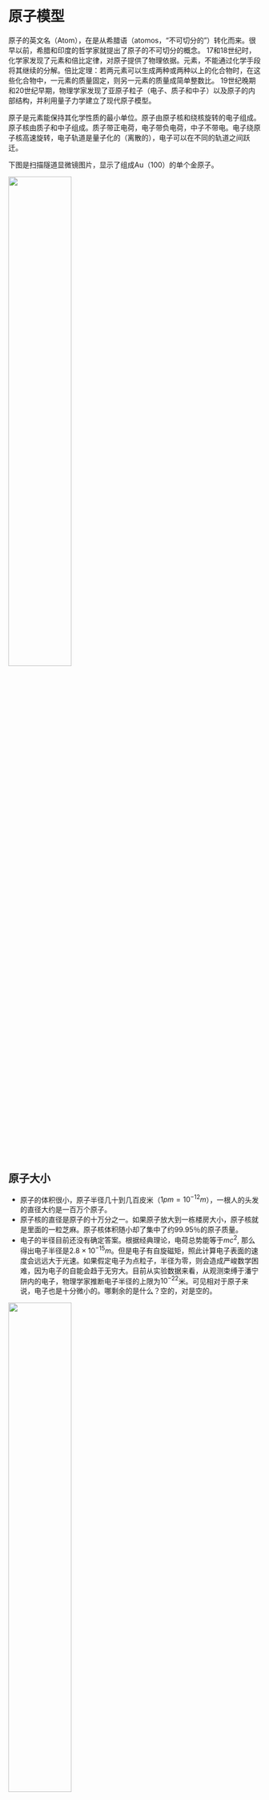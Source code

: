 # 原子模型

原子的英文名（Atom），在是从希腊语（atomos，“不可切分的”）转化而来。很早以前，希腊和印度的哲学家就提出了原子的不可切分的概念。 17和18世纪时，化学家发现了元素和倍比定律，对原子提供了物理依据。元素，不能通过化学手段将其继续的分解。倍比定理：若两元素可以生成两种或两种以上的化合物时，在这些化合物中，一元素的质量固定，则另一元素的质量成简单整数比。 19世纪晚期和20世纪早期，物理学家发现了亚原子粒子（电子、质子和中子）以及原子的内部结构，并利用量子力学建立了现代原子模型。 

原子是元素能保持其化学性质的最小单位。原子由原子核和绕核旋转的电子组成。原子核由质子和中子组成。质子带正电荷，电子带负电荷，中子不带电。电子绕原子核高速旋转，电子轨道是量子化的（离散的），电子可以在不同的轨道之间跃迁。

下图是扫描隧道显微镜图片，显示了组成Au（100）的单个金原子。

<img src="Atomic_resolution_Au100.jpeg" width="50%"/>

## 原子大小

- 原子的体积很小，原子半径几十到几百皮米（$1pm = 10^{-12}m$），一根人的头发的直径大约是一百万个原子。   
- 原子核的直径是原子的十万分之一。如果原子放大到一栋楼房大小，原子核就是里面的一粒芝麻。原子核体积随小却了集中了约99.95％的原子质量。
- 电子的半径目前还没有确定答案。根据经典理论，电荷总势能等于$mc^2$,  那么得出电子半径是${2.8}\times{10}^{-15}m$。但是电子有自旋磁矩，照此计算电子表面的速度会远远大于光速。如果假定电子为点粒子，半径为零，则会造成严峻数学困难，因为电子的自能会趋于无穷大。目前从实验数据来看，从观测束缚于潘宁阱内的电子，物理学家推断电子半径的上限为${10}^{-22}$米。可见相对于原子来说，电子也是十分微小的。哪剩余的是什么？空的，对是空的。

<img src="image-20190716214212695.png" width="50%" align="center">


## 电子轨道

电子轨道不是像行星绕太阳旋转那样稳定的有形的一个轨道，人们无法测定电子的具体位置，只知道一个在原子核周围空间的电子存在的概率分布。电子有不同的轨道，轨道有三个特征(每个特征都是离散化的，在量子系统里称为量子数)：

能级（n），取值为1，2，3，4，5…. 这是[波尔模型](https://zh.wikipedia.org/wiki/波尔模型)引入的唯一一个量子数。主量子数*n*代表每个轨道上电子的相对总能量（因为势能是相对的）以及距离原子核不同距离的能量差值。相同*n*值所对应的轨道经常被称作原子壳层，对应能量值称为能级。不同主量子数*n*所表示的能级间差值决定了该种元素的[发射光谱](https://zh.wikipedia.org/wiki/發射光譜)。 *K* (*n* = 1), *L* (*n* = 2), *M* (*n* = 3) ……

1889年[瑞典](https://zh.wikipedia.org/wiki/瑞典)[物理学家](https://zh.wikipedia.org/wiki/物理學家)[约翰内斯·里德伯](https://zh.wikipedia.org/wiki/约翰内斯·里德伯)（Johannes Robert Rydberg）将上述各系列谱线归纳出氢原子谱线的经验公式： 维基百科 [https://zh.wikipedia.org/wiki/%E6%B0%AB%E5%8E%9F%E5%AD%90%E5%85%89%E8%AD%9C](https://zh.wikipedia.org/wiki/氫原子光譜)



![img](https://upload.wikimedia.org/wikipedia/commons/thumb/4/41/Hydrogen_spectrum.svg/500px-Hydrogen_spectrum.svg.png)

${\frac {1}{\lambda }}=R({\frac {1}{n^{2}}}-{\frac {1}{n'^{2}}})\qquad n=1,2,3\cdots \quad n'=n+1,n+2,n+3\cdots$

得出

角量子数*ℓ* 从[经典力学](https://zh.wikipedia.org/wiki/經典力學)的概念可知，任何[旋转体](https://zh.wikipedia.org/wiki/旋转体)都有绕轴的[角动量](https://zh.wikipedia.org/wiki/角動量)。它是一个[矢量](https://zh.wikipedia.org/wiki/矢量)。当它不是连续变动时，会取不同的[离散值](https://zh.wikipedia.org/w/index.php?title=離散值&action=edit&redlink=1)，是[量子化](https://zh.wikipedia.org/wiki/量子化)的。在[原子物理](https://zh.wikipedia.org/wiki/原子物理)中，这个量子数决定了[电子云](https://zh.wikipedia.org/wiki/電子雲)的形状。例如，电子所处的{\displaystyle s,p,d,f,g}![s, p, d, f, g](https://wikimedia.org/api/rest_v1/media/math/render/svg/9df7a79806d3bdd1c572a96df3144aa1922b49b0)分别对应的角量子数分别是{\displaystyle l=0,1,2,3,4}![l = 0, 1, 2, 3, 4](https://wikimedia.org/api/rest_v1/media/math/render/svg/2ae8d705beb36a88c8b32ba6e2075a3394d754e7)，其他情况以此类推。  0- n-1



**磁量子数**（英语：**Magnetic quantum number**）是[电子](https://zh.wikipedia.org/wiki/电子)运动[角量子数](https://zh.wikipedia.org/wiki/角量子数)在{\displaystyle Z}![Z](https://wikimedia.org/api/rest_v1/media/math/render/svg/1cc6b75e09a8aa3f04d8584b11db534f88fb56bd)轴投影的[量子数](https://zh.wikipedia.org/wiki/量子数)。当原子受外磁场作用时，原子[光谱](https://zh.wikipedia.org/wiki/光谱)中谱线会由原来一条分为多条，称为能级分裂。这是由于电子的磁量子数决定的电子磁矩空间取向的不同造成的。但磁量子数只能解释[正常塞曼效应](https://zh.wikipedia.org/wiki/正常塞曼效应)



1896年，荷兰物理学家塞曼使用半径10英尺的凹形[罗兰光栅](https://zh.wikipedia.org/w/index.php?title=罗兰光栅&action=edit&redlink=1)观察磁场中的[钠](https://zh.wikipedia.org/wiki/钠)火焰的光谱，他发现钠的D谱线似乎出现了加宽的现象。这种加宽现象实际是谱线发生了分裂。随后不久，塞曼的老师、荷兰物理学家[洛伦兹](https://zh.wikipedia.org/wiki/洛伦兹)应用经典电磁理论对这种现象进行了解释。他认为，由于[电子](https://zh.wikipedia.org/wiki/电子)存在[轨道磁矩](https://zh.wikipedia.org/w/index.php?title=轨道磁矩&action=edit&redlink=1)，并且磁矩方向在空间的取向是量子化的，因此在磁场作用下能级发生分裂，谱线分裂成间隔相等的3条谱线。塞曼和洛伦兹因为这一发现共同获得了1902年的[诺贝尔物理学奖](https://zh.wikipedia.org/wiki/诺贝尔物理学奖)。

对于自旋为零的体系有{\displaystyle g_{1J}=g_{2J}=1}![g_{{1J}}=g_{{2J}}=1](https://wikimedia.org/api/rest_v1/media/math/render/svg/f71075c4a5e664d3af1e1773200efb520b491057)。由于跃迁的[选择定则](https://zh.wikipedia.org/w/index.php?title=选择定则&action=edit&redlink=1){\displaystyle \Delta m_{J}=m_{2J}-m_{1J}=0,\pm 1}![\Delta m_{{J}}=m_{{2J}}-m_{{1J}}=0,\pm 1](https://wikimedia.org/api/rest_v1/media/math/render/svg/86b0f848f1ba5fecbada8eca9c42040898701305)，频率ν只有三个数值：



The magnetic quantum number, {\displaystyle m_{\ell }} m_{\ell }, describes the magnetic moment of an electron in an arbitrary direction, and is also always an integer. Within a subshell where {\displaystyle \ell } \ell  is some integer {\displaystyle \ell _{0}} \ell _{0}, {\displaystyle m_{\ell }} m_{\ell } ranges thus: {\displaystyle -\ell _{0}\leq m_{\ell }\leq \ell _{0}} -\ell _{0}\leq m_{\ell }\leq \ell _{0}.



电子轨道表





卢瑟福模型，发现了原子核 （TODO 图片）



wiki 质子：太空里的质子。只有动能足够小才能和电子结合



## 原子的发现







## 原子内部粒子的性质

在研究粒子的过程中，只有确定了某个粒子的性质，我们才知道它属于哪一种粒子，是否是未知的粒子。在微观世界，形状、颜色这些属性都不存在了。物理学家利用三个基本物理性质“质量”、“电荷”和“自旋”来区分粒子。

- 电荷的检测，利用电子倍增管可以容易的检测出粒子所带电荷。电子倍增管是

- 质量的检测，粒子束进入磁场或电场中发生偏转，可以检测出粒子的荷质比，从而测出粒子的质量。

  - 电子在磁场作用下的圆形轨迹，电子和瓶中的气体碰撞发出紫色的光
  - <img src="Cyclotron_motion.jpg" width="80%" />
  - 

- - 

- - - - 云室
      
    - <p>aaaaaaaaaaa</p>
      <img src="1920px-PositronDiscovery.jpg" width="80%"/>
      
      - 气泡室  气泡室运作的原理跟云雾室类似，通常是将一个放满液体（一般是液态氢）的容器，之后把它加热接近到沸点，而当带电粒子经过时就加热液体而产生气泡，它的轨迹就会形成一连串的气泡，当气泡膨胀到可看见的大小时，使用照相机把它摄影下来，就可以得到粒子轨迹的图像，这样可以让气泡室的分辨率达到几微米。整个气泡室都被加以磁场，因此只要看粒子轨迹弯曲的程度就可以知道它的质荷比。
      
        ![气泡室](/Users/xuguang/popular_science/Bubble-chamber.svg)
  
- - 还有这种东西电子倍增管。
  - 
  - 自旋  [https://zh.wikipedia.org/wiki/%E6%96%BD%E7%89%B9%E6%81%A9%EF%BC%8D%E6%A0%BC%E6%8B%89%E8%B5%AB%E5%AE%9E%E9%AA%8C](https://zh.wikipedia.org/wiki/施特恩－格拉赫实验)
  - 

- - - 化学成分利用光谱 是不是就是根据自旋计算出来的
    - 核磁共振

- - - - 医学利用的原理

- - - 光谱
    - 银离子实验

- 反物质

- - 正电子
  - 反质子
  - 反氢
  - 医学利用伽马刀
  - 反物质难题
  
  穿过势能壁垒。扫描显微镜原理



电子的发现

质子的发现

中子的发现， 原子核的中子 质子模型



# 原子是怎么组合起来的

## 原子组合



- - 分子
  - [https://zh.wikipedia.org/wiki/%E5%88%86%E5%AD%90](https://zh.wikipedia.org/wiki/分子) --分子光谱学 转动惯量
- - - 分子图
- - 离子晶格
- - - 离子晶格图
    - 隧道显微镜观察到的图片
- - 化学键是怎么回事



参考： 维基百科 [原子半径](https://zh.wikipedia.org/wiki/原子半径)，原子，电子，基本模型，基本粒子，电子显微镜，量子力学入门， [https://zh.wikipedia.org/wiki/%E7%B2%92%E5%AD%90%E6%8E%A2%E6%B5%8B%E5%99%A8](https://zh.wikipedia.org/wiki/粒子探测器)

中科院物理所的文章 [《原子究竟有多小》](http://www.ihep.cas.cn/kxcb/khsl/201709/t20170921_4863078.html)

[https://zh.wikipedia.org/wiki/%E7%B2%92%E5%AD%90%E6%8E%A2%E6%B5%8B%E5%99%A8](https://zh.wikipedia.org/wiki/粒子探测器)

[粒子探测器](https://zh.wikipedia.org/wiki/粒子探测器)

里面有磁偏转，电偏转

[https://zh.wikipedia.org/wiki/%E7%BA%A6%E7%91%9F%E5%A4%AB%C2%B7%E6%B1%A4%E5%A7%86%E5%AD%99](https://zh.wikipedia.org/wiki/约瑟夫·汤姆孙)

https://zh.wikipedia.org/wiki/%E5%80%8D%E6%AF%94%E5%AE%9A%E5%BE%8B](https://zh.wikipedia.org/wiki/倍比定律) 发现了原子

## 



轻子数守恒定律的违反